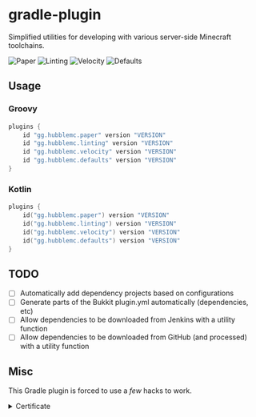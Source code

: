 # gradle-plugin

Simplified utilities for developing with various server-side Minecraft toolchains.

![Paper](https://img.shields.io/gradle-plugin-portal/v/gg.hubblemc.paper?label=gg.hubblemc.paper&logo=gradle&style=flat-square)
![Linting](https://img.shields.io/gradle-plugin-portal/v/gg.hubblemc.paper?label=gg.hubblemc.paper&logo=gradle&style=flat-square)
![Velocity](https://img.shields.io/gradle-plugin-portal/v/gg.hubblemc.paper?label=gg.hubblemc.paper&logo=gradle&style=flat-square)
![Defaults](https://img.shields.io/gradle-plugin-portal/v/gg.hubblemc.paper?label=gg.hubblemc.paper&logo=gradle&style=flat-square)

## Usage

### Groovy

```groovy
plugins {
    id "gg.hubblemc.paper" version "VERSION"
    id "gg.hubblemc.linting" version "VERSION"
    id "gg.hubblemc.velocity" version "VERSION"
    id "gg.hubblemc.defaults" version "VERSION"
}
```

### Kotlin

```kotlin
plugins {
    id("gg.hubblemc.paper") version "VERSION"
    id("gg.hubblemc.linting") version "VERSION"
    id("gg.hubblemc.velocity") version "VERSION"
    id("gg.hubblemc.defaults") version "VERSION"
}
```

## TODO

- [ ] Automatically add dependency projects based on configurations
- [ ] Generate parts of the Bukkit plugin.yml automatically (dependencies, etc)
- [ ] Allow dependencies to be downloaded from Jenkins with a utility function
- [ ] Allow dependencies to be downloaded from GitHub (and processed) with a utility function

## Misc

This Gradle plugin is forced to use a *few* hacks to work.

<details>
<summary>Certificate</summary>

![Certificate](.github/assets/gradle-hack-cert.png)
</details>